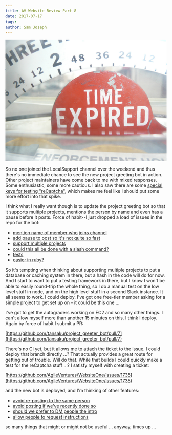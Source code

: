 ```yaml
---
title: AV Website Review Part 8
date: 2017-07-17
tags: 
author: Sam Joseph
---
```


![times up](/images/expired.jpg)

So no one joined the LocalSupport channel over the weekend and thus there's no immediate chance to see the new project greeting bot in action.  Other project maintainers have come back to me with mixed responses.  Some enthusiastic, some more cautious.  I also saw there are some [special keys for testing "reCaptcha"](https://developers.google.com/recaptcha/docs/faq), which makes me feel like I should put some more effort into that spike.

I think what I really want though is to update the project greeting bot so that it supports multiple projects, mentions the person by name and even has a pause before it posts.  Force of habit--I just dropped a load of issues in the repo for the bot:

* [mention name of member who joins channel](https://github.com/tansaku/project_greeter_bot/issues/1)
* [add pause to post so it's not quite so fast](https://github.com/tansaku/project_greeter_bot/issues/2)
* [support multiple projects](https://github.com/tansaku/project_greeter_bot/issues/3)
* [could this all be done with a slash command?](https://github.com/tansaku/project_greeter_bot/issues/4)
* [tests](https://github.com/tansaku/project_greeter_bot/issues/5)
* [easier in ruby?](https://github.com/tansaku/project_greeter_bot/issues/6)

So it's tempting when thinking about supporting multiple projects to put a database or caching system in there, but a hash in the code will do for now.  And I start to want to put a testing framework in there, but I know I won't be able to easily round-trip the whole thing, so I do a manual test on the low level stuff in node, and on the high level stuff in a second Slack instance.  It all seems to work.  I could deploy.  I've got one free-tier member asking for a simple project to get set up on - it could be this one ...

I've got to get the autograders working on EC2 and so many other things.  I can't allow myself more than another 15 minutes on this.  I think I deploy.  Again by force of habit I submit a PR:

[https://github.com/tansaku/project_greeter_bot/pull/7](https://github.com/tansaku/project_greeter_bot/pull/7)

There's no CI yet, but it allows me to attach the ticket to the issue.  I could deploy that branch directly ...?  That actually provides a great route for getting out of trouble.  Will do that.  While that builds I could quickly make a test for the reCaptcha stuff ...?  I satisfy myself with creating a ticket:

[https://github.com/AgileVentures/WebsiteOne/issues/1735](https://github.com/AgileVentures/WebsiteOne/issues/1735)

and the new bot is deployed, and I'm thinking of other features:

* [avoid re-posting to the same person](https://github.com/tansaku/project_greeter_bot/issues/8)
* [avoid posting if we've recently done so](https://github.com/tansaku/project_greeter_bot/issues/9)
* [should we prefer to DM people the intro](https://github.com/tansaku/project_greeter_bot/issues/10)
* [allow people to request instructions](https://github.com/tansaku/project_greeter_bot/issues/11)

so many things that might or might not be useful ... anyway, times up ...
